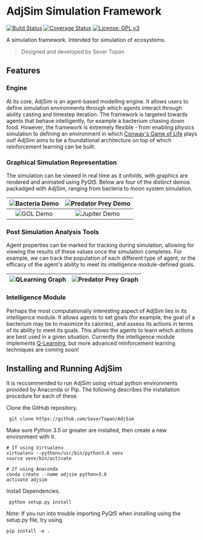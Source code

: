 # AdjSim Simulation Framework
[![Build Status](https://travis-ci.org/SeverTopan/AdjSim.svg?branch=master)](https://travis-ci.org/SeverTopan/AdjSim) [![Coverage Status](https://coveralls.io/repos/github/SeverTopan/AdjSim/badge.svg?branch=master)](https://coveralls.io/github/SeverTopan/AdjSim?branch=master) [![License: GPL v3](https://img.shields.io/badge/License-GPL%20v3-blue.svg)](https://www.gnu.org/licenses/gpl-3.0)

A simulation framework. Intended for simulation of ecosystems.


> Designed and developed by Sever Topan

## Features

### Engine

At its core, AdjSim is an agent-based modelling engine. It allows users to define simulation environments through which agents interact through ability casting and timestep iteration. The framework is targeted towards agents that behave intelligently, for example a bacterium chasing down food. However, the framework is extremely flexible - from enabling physics simulation to defining an environment in which [Conway's Game of Life](https://en.wikipedia.org/wiki/Conway%27s_Game_of_Life) plays out! AdjSim aims to be a foundational architecture on top of which reinforcement learning can be built.

### Graphical Simulation Representation

The simulation can be viewed in real time as it unfolds, with graphics are rendered and animated using PyQt5. Below are  four of the distinct demos packadged with AdjSim, ranging from bacteria to moon system simulation.

 | ![Bacteria Demo](https://raw.githubusercontent.com/SeverTopan/AdjSim/master/demo/images/readme_bacteria.png)| ![Predator Prey Demo](https://raw.githubusercontent.com/SeverTopan/AdjSim/master/demo/images/readme_predator_prey.png) |
|:-------------:|:-------------:|
| ![GOL Demo](https://raw.githubusercontent.com/SeverTopan/AdjSim/master/demo/images/readme_game_of_life.png) | ![Jupiter Demo](https://raw.githubusercontent.com/SeverTopan/AdjSim/master/demo/images/readme_jupiter_moon_system.png) |

### Post Simulation Analysis Tools

Agent properties can be marked for tracking during simulation, allowing for viewing the results of these values once the simulation completes. For example, we can track the population of each different type of agent, or the efficacy of the agent's ability to meet its intelligence module-defined goals.

| ![QLearning Graph](https://raw.githubusercontent.com/SeverTopan/AdjSim/master/demo/images/readme_individual_learning.png)| ![Predator Prey Graph](https://raw.githubusercontent.com/SeverTopan/AdjSim/master/demo/images/readme_predator_prey_population.png) |
|:-------------:|:-------------:|

### Intelligence Module

Perhaps the most computationally interesting aspect of AdjSim lies in its intelligence module. It allows agents to set goals (for example, the goal of a bacterium may be to maximize its calories), and assess its actions in terms of its ability to meet its goals. This allows the agents to learn which actions are best used in a given situation. Currently the intelligence module implements [Q-Learning](https://en.wikipedia.org/wiki/Q-learning), but more advanced reinforcement learning techniques are coming soon!

## Installing and Running AdjSim

It is reccommended to run AdjSim using virtual python environments provided by Anaconda or Pip. The following describes the installation procedure for each of these.

Clone the GitHub repository.

     git clone https://github.com/SeverTopan/AdjSim

Make sure Python 3.5 or greater are installed, then create a new environment with it.

    # If using Virtualenv
    virtualenv --python=/usr/bin/python3.6 venv
    source venv/bin/activate

    # If using Anaconda
    conda create --name adjsim python=3.6
    activate adjsim

Install Dependencies.

     python setup.py install

Note: If you run into trouble importing PyQt5 when installing using the setup.py file, try using

    pip install -e .


